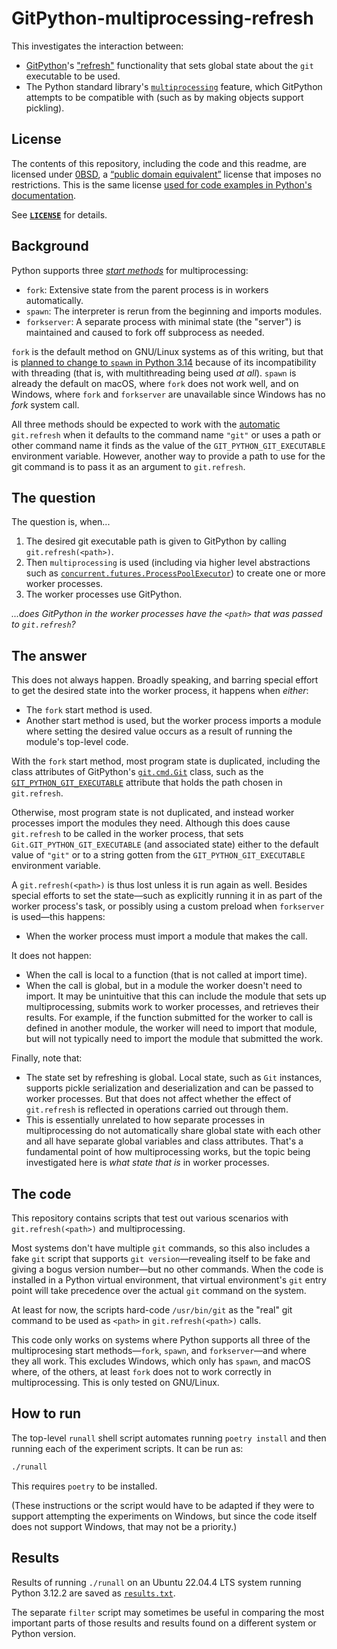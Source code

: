 # GitPython-multiprocessing-refresh

This investigates the interaction between:

- [GitPython](https://github.com/gitpython-developers/GitPython)'s
  ["refresh"](https://gitpython.readthedocs.io/en/latest/reference.html#git.refresh)
  functionality that sets global state about the `git` executable to be used.
- The Python standard library's
  [`multiprocessing`](https://docs.python.org/3/library/multiprocessing.html)
  feature, which GitPython attempts to be compatible with (such as by making
  objects support pickling).

## License

The contents of this repository, including the code and this readme, are
licensed under [0BSD](https://spdx.org/licenses/0BSD.html), a [“public domain
equivalent”](https://en.wikipedia.org/wiki/Public-domain-equivalent_license)
license that imposes no restrictions. This is the same license
[used for code examples in Python's
documentation](https://docs.python.org/3/license.html#terms-and-conditions-for-accessing-or-otherwise-using-python).

See [**`LICENSE`**](LICENSE) for details.

## Background

Python supports three [*start
methods*](https://docs.python.org/3/library/multiprocessing.html#contexts-and-start-methods)
for multiprocessing:

- `fork`: Extensive state from the parent process is in workers automatically.
- `spawn`: The interpreter is rerun from the beginning and imports modules.
- `forkserver`: A separate process with minimal state (the "server") is
  maintained and caused to fork off subprocess as needed.

`fork` is the default method on GNU/Linux systems as of this writing, but that
is [planned to change to `spawn` in Python
3.14](https://github.com/python/cpython/issues/84559) because of its
incompatibility with threading (that is, with multithreading being used *at
all*). `spawn` is already the default on macOS, where `fork` does not work
well, and on Windows, where `fork` and `forkserver` are unavailable since
Windows has no *fork* system call.

All three methods should be expected to work with the
[automatic](https://github.com/gitpython-developers/GitPython/blob/64ec0b1f86ada5565e30bc21b4ad189c6c4df49e/git/__init__.py#L222)
`git.refresh` when it defaults to the command name `"git"` or uses a path or
other command name it finds as the value of the `GIT_PYTHON_GIT_EXECUTABLE`
environment variable. However, another way to provide a path to use for the
git command is to pass it as an argument to `git.refresh`.

## The question

The question is, when...

1. The desired git executable path is given to GitPython by calling
   `git.refresh(<path>)`.
2. Then `multiprocessing` is used (including via higher level abstractions such
   as
   [`concurrent.futures.ProcessPoolExecutor`](https://docs.python.org/3/library/concurrent.futures.html#concurrent.futures.ProcessPoolExecutor))
   to create one or more worker processes.
3. The worker processes use GitPython.

*...does GitPython in the worker processes have the `<path>` that was passed to
`git.refresh`?*

## The answer

This does not always happen. Broadly speaking, and barring special effort to
get the desired state into the worker process, it happens when *either*:

- The `fork` start method is used.
- Another start method is used, but the worker process imports a module where
  setting the desired value occurs as a result of running the module's
  top-level code.

With the `fork` start method, most program state is duplicated, including the
class attributes of GitPython's
[`git.cmd.Git`](https://github.com/gitpython-developers/GitPython/blob/64ec0b1f86ada5565e30bc21b4ad189c6c4df49e/git/cmd.py#L311)
class, such as the
[`GIT_PYTHON_GIT_EXECUTABLE`](https://github.com/gitpython-developers/GitPython/blob/64ec0b1f86ada5565e30bc21b4ad189c6c4df49e/git/cmd.py#L384)
attribute that holds the path chosen in `git.refresh`.

Otherwise, most program state is not duplicated, and instead worker processes
import the modules they need. Although this does cause `git.refresh` to be
called in the worker process, that sets `Git.GIT_PYTHON_GIT_EXECUTABLE` (and
associated state) either to the default value of `"git"` or to a string gotten
from the `GIT_PYTHON_GIT_EXECUTABLE` environment variable.

A `git.refresh(<path>)` is thus lost unless it is run again as well. Besides
special efforts to set the state—such as explicitly running it in as part of
the worker process's task, or possibly using a custom preload when `forkserver`
is used—this happens:

- When the worker process must import a module that makes the call.

It does not happen:

- When the call is local to a function (that is not called at import time).
- When the call is global, but in a module the worker doesn't need to import.
  It may be unintuitive that this can include the module that sets up
  multiprocessing, submits work to worker processes, and retrieves their
  results. For example, if the function submitted for the worker to call is
  defined in another module, the worker will need to import that module, but
  will not typically need to import the module that submitted the work.

Finally, note that:

- The state set by refreshing is global. Local state, such as `Git` instances,
  supports pickle serialization and deserialization and can be passed to worker
  processes. But that does not affect whether the effect of `git.refresh` is
  reflected in operations carried out through them.
- This is essentially unrelated to how separate processes in multiprocessing
  do not automatically share global state with each other and all have separate
  global variables and class attributes. That's a fundamental point of how
  multiprocessing works, but the topic being investigated here is *what state
  that is* in worker processes.

## The code

This repository contains scripts that test out various scenarios with
`git.refresh(<path>)` and multiprocessing.

Most systems don't have multiple `git` commands, so this also includes a fake
`git` script that supports `git version`—revealing itself to be fake and giving
a bogus version number—but no other commands. When the code is installed in a
Python virtual environment, that virtual environment's `git` entry point will
take precedence over the actual `git` command on the system.

At least for now, the scripts hard-code `/usr/bin/git` as the "real" git
command to be used as `<path>` in `git.refresh(<path>)` calls.

This code only works on systems where Python supports all three of the
multiprocesing start methods—`fork`, `spawn`, and `forkserver`—and where
they all work. This excludes Windows, which only has `spawn`, and macOS where,
of the others, at least `fork` does not to work correctly in multiprocessing.
This is only tested on GNU/Linux.

## How to run

The top-level `runall` shell script automates running `poetry install` and then
running each of the experiment scripts. It can be run as:

```sh
./runall
```

This requires `poetry` to be installed.

(These instructions or the script would have to be adapted if they were to
support attempting the experiments on Windows, but since the code itself does
not support Windows, that may not be a priority.)

## Results

Results of running `./runall` on an Ubuntu 22.04.4 LTS system running Python
3.12.2 are saved as [`results.txt`](results.txt).

The separate `filter` script may sometimes be useful in comparing the most
important parts of those results and results found on a different system or
Python version.
